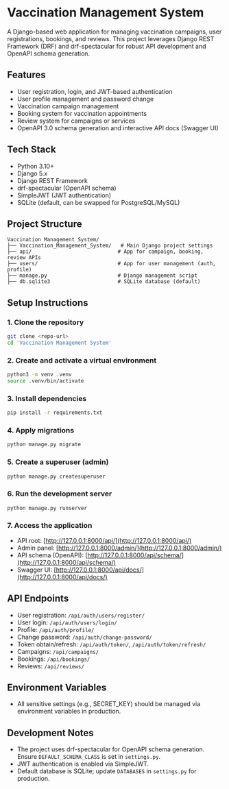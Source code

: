 # Vaccination Management System

A Django-based web application for managing vaccination campaigns, user registrations, bookings, and reviews. This project leverages Django REST Framework (DRF) and drf-spectacular for robust API development and OpenAPI schema generation.

## Features
- User registration, login, and JWT-based authentication
- User profile management and password change
- Vaccination campaign management
- Booking system for vaccination appointments
- Review system for campaigns or services
- OpenAPI 3.0 schema generation and interactive API docs (Swagger UI)

## Tech Stack
- Python 3.10+
- Django 5.x
- Django REST Framework
- drf-spectacular (OpenAPI schema)
- SimpleJWT (JWT authentication)
- SQLite (default, can be swapped for PostgreSQL/MySQL)

## Project Structure
```
Vaccination Management System/
├── Vaccination_Management_System/   # Main Django project settings
├── api/                            # App for campaign, booking, review APIs
├── users/                          # App for user management (auth, profile)
├── manage.py                       # Django management script
├── db.sqlite3                      # SQLite database (default)
```

## Setup Instructions

### 1. Clone the repository
```bash
git clone <repo-url>
cd 'Vaccination Management System'
```

### 2. Create and activate a virtual environment
```bash
python3 -m venv .venv
source .venv/bin/activate
```

### 3. Install dependencies
```bash
pip install -r requirements.txt
```

### 4. Apply migrations
```bash
python manage.py migrate
```

### 5. Create a superuser (admin)
```bash
python manage.py createsuperuser
```

### 6. Run the development server
```bash
python manage.py runserver
```

### 7. Access the application
- API root: [http://127.0.0.1:8000/api/](http://127.0.0.1:8000/api/)
- Admin panel: [http://127.0.0.1:8000/admin/](http://127.0.0.1:8000/admin/)
- API schema (OpenAPI): [http://127.0.0.1:8000/api/schema/](http://127.0.0.1:8000/api/schema/)
- Swagger UI: [http://127.0.0.1:8000/api/docs/](http://127.0.0.1:8000/api/docs/)

## API Endpoints
- User registration: `/api/auth/users/register/`
- User login: `/api/auth/users/login/`
- Profile: `/api/auth/profile/`
- Change password: `/api/auth/change-password/`
- Token obtain/refresh: `/api/auth/token/`, `/api/auth/token/refresh/`
- Campaigns: `/api/campaigns/`
- Bookings: `/api/bookings/`
- Reviews: `/api/reviews/`

## Environment Variables
- All sensitive settings (e.g., SECRET_KEY) should be managed via environment variables in production.

## Development Notes
- The project uses drf-spectacular for OpenAPI schema generation. Ensure `DEFAULT_SCHEMA_CLASS` is set in `settings.py`.
- JWT authentication is enabled via SimpleJWT.
- Default database is SQLite; update `DATABASES` in `settings.py` for production.


